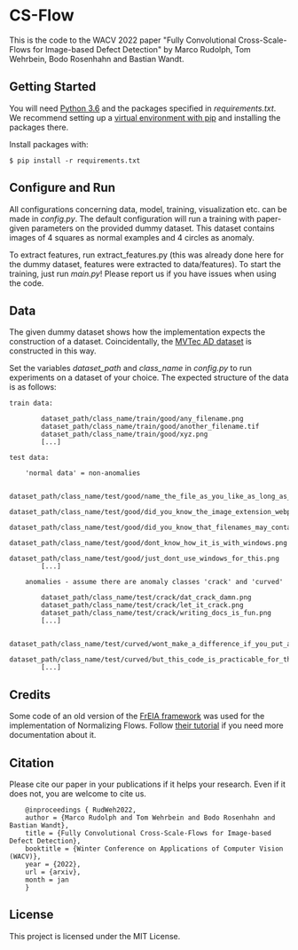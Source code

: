 # CS-Flow

This is the code to the WACV 2022 paper "Fully Convolutional Cross-Scale-Flows for Image-based Defect Detection" by Marco Rudolph, Tom Wehrbein, Bodo Rosenhahn and Bastian Wandt.

## Getting Started

You will need [Python 3.6](https://www.python.org/downloads) and the packages specified in _requirements.txt_.
We recommend setting up a [virtual environment with pip](https://packaging.python.org/guides/installing-using-pip-and-virtual-environments/)
and installing the packages there.

Install packages with:

```
$ pip install -r requirements.txt
```

## Configure and Run

All configurations concerning data, model, training, visualization etc. can be made in _config.py_. The default configuration will run a training with paper-given parameters on the provided dummy dataset. This dataset contains images of 4 squares as normal examples and 4 circles as anomaly.

To extract features, run extract_features.py (this was already done here for the dummy dataset, features were extracted to data/features).
To start the training, just run _main.py_!
Please report us if you have issues when using the code.

## Data

The given dummy dataset shows how the implementation expects the construction of a dataset. Coincidentally, the [MVTec AD dataset](https://www.mvtec.com/de/unternehmen/forschung/datasets/mvtec-ad/) is constructed in this way.

Set the variables _dataset_path_ and _class_name_ in _config.py_ to run experiments on a dataset of your choice. The expected structure of the data is as follows:

``` 
train data:

        dataset_path/class_name/train/good/any_filename.png
        dataset_path/class_name/train/good/another_filename.tif
        dataset_path/class_name/train/good/xyz.png
        [...]

test data:

    'normal data' = non-anomalies

        dataset_path/class_name/test/good/name_the_file_as_you_like_as_long_as_there_is_an_image_extension.webp
        dataset_path/class_name/test/good/did_you_know_the_image_extension_webp?.png
        dataset_path/class_name/test/good/did_you_know_that_filenames_may_contain_question_marks????.png
        dataset_path/class_name/test/good/dont_know_how_it_is_with_windows.png
        dataset_path/class_name/test/good/just_dont_use_windows_for_this.png
        [...]

    anomalies - assume there are anomaly classes 'crack' and 'curved'

        dataset_path/class_name/test/crack/dat_crack_damn.png
        dataset_path/class_name/test/crack/let_it_crack.png
        dataset_path/class_name/test/crack/writing_docs_is_fun.png
        [...]

        dataset_path/class_name/test/curved/wont_make_a_difference_if_you_put_all_anomalies_in_one_class.png
        dataset_path/class_name/test/curved/but_this_code_is_practicable_for_the_mvtec_dataset.png
        [...]
``` 

## Credits

Some code of an old version of the [FrEIA framework](https://github.com/VLL-HD/FrEIA) was used for the implementation of Normalizing Flows. Follow [their tutorial](https://github.com/VLL-HD/FrEIA) if you need more documentation about it.


## Citation
Please cite our paper in your publications if it helps your research. Even if it does not, you are welcome to cite us.

        @inproceedings { RudWeh2022,
        author = {Marco Rudolph and Tom Wehrbein and Bodo Rosenhahn and Bastian Wandt},
        title = {Fully Convolutional Cross-Scale-Flows for Image-based Defect Detection},
        booktitle = {Winter Conference on Applications of Computer Vision (WACV)},
        year = {2022},
        url = {arxiv},
        month = jan
        }

        
## License

This project is licensed under the MIT License.
